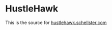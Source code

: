 # HustleHawk

This is the source for [hustlehawk.schellster.com](http://hustlehawk.schellster.com)

